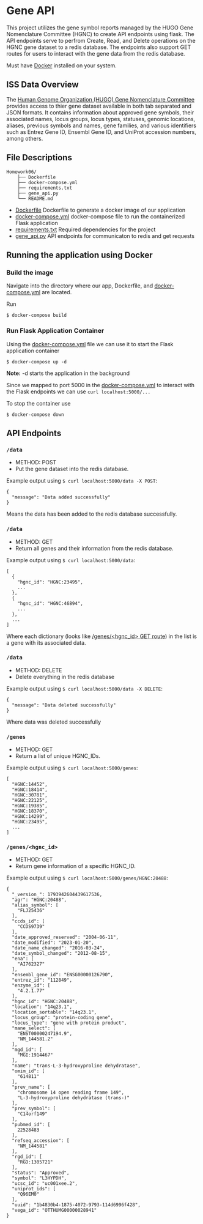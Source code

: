 # Gene API
This project utilizes the gene symbol reports managed by the HUGO Gene Nomenclature Committee (HGNC) to create API endpoints using flask. The API endpoints serve to perfrom Create, Read, and Delete operations on the HGNC gene dataset to a redis database. The endpoints also support GET routes for users to interact with the gene data from the redis database.

Must have [Docker](https://docs.docker.com/get-docker/) installed on your system.

## ISS Data Overview
The [Human Genome Organization (HUGO) Gene Nomenclature Committee](https://www.genenames.org/download/archive/) provides access to thier gene dataset available in both tab separated and JSON formats. It contains information about approved gene symbols, their associated names, locus groups, locus types, statuses, genomic locations, aliases, previous symbols and names, gene families, and various identifiers such as Entrez Gene ID, Ensembl Gene ID, and UniProt accession numbers, among others.

## File Descriptions
~~~
Homework06/
    ├── Dockerfile
    ├── docker-compose.yml
    ├── requirements.txt
    ├── gene_api.py
    └── README.md
~~~

- [Dockerfile](Dockerfile) Dockerfile to generate a docker image of our application
- [docker-compose.yml](docker-compose.yml) docker-compose file to run the containerized Flask application
- [requirements.txt](requirements.txt) Required dependencies for the project
- [gene_api.py](gene_api.py) API endpoints for communicaton to redis and get requests 

## Running the application using Docker
### Build the image
Navigate into the directory where our app, Dockerfile, and [docker-compose.yml](docker-compose.yml) are located.

Run 
~~~
$ docker-compose build
~~~

### Run Flask Application Container
Using the [docker-compose.yml](docker-compose.yml) file we can use it to start the Flask application container
~~~
$ docker-compose up -d
~~~
**Note:** -d starts the application in the background

Since we mapped to port 5000 in the [docker-compose.yml](docker-compose.yml) to interact with the Flask endpoints we can use `curl localhost:5000/...`

To stop the container use
~~~
$ docker-compose down
~~~

## API Endpoints

### `/data`
- METHOD: POST
- Put the gene dataset into the redis database.

Example output using `$ curl localhost:5000/data -X POST`:
~~~
{
  "message": "Data added successfully"
}
~~~
Means the data has been added to the redis database successfully.
### `/data`
- METHOD: GET
- Return all genes and their information from the redis database.

Example output using `$ curl localhost:5000/data`:
~~~
[
  {
    "hgnc_id": "HGNC:23495",
    ...
  },
  {
    "hgnc_id": "HGNC:46894",
    ...
  },
  ...
]
~~~
Where each dictionary (looks like [/genes/<hgnc_id> GET route](#/genes/<hgnc_id>)) in the list is a gene with its associated data.
### `/data`
- METHOD: DELETE
- Delete everything in the redis database

Example output using `$ curl localhost:5000/data -X DELETE`:
~~~
{
  "message": "Data deleted successfully"
}
~~~
Where data was deleted successfully
### `/genes`
- METHOD: GET
- Return a list of unique HGNC_IDs.

Example output using `$ curl localhost:5000/genes`:
~~~
[
  "HGNC:14452",
  "HGNC:18414",
  "HGNC:30781",
  "HGNC:22125",
  "HGNC:19385",
  "HGNC:18370",
  "HGNC:14299",
  "HGNC:23495",
  ...
]
~~~
### `/genes/<hgnc_id>`
- METHOD: GET
- Return gene information of a specific HGNC_ID.

Example output using `$ curl localhost:5000/genes/HGNC:20488`:
~~~
{
  "_version_": 1793942604439617536,
  "agr": "HGNC:20488",
  "alias_symbol": [
    "FLJ25436"
  ],
  "ccds_id": [
    "CCDS9739"
  ],
  "date_approved_reserved": "2004-06-11",
  "date_modified": "2023-01-20",
  "date_name_changed": "2016-03-24",
  "date_symbol_changed": "2012-08-15",
  "ena": [
    "AI762327"
  ],
  "ensembl_gene_id": "ENSG00000126790",
  "entrez_id": "112849",
  "enzyme_id": [
    "4.2.1.77"
  ],
  "hgnc_id": "HGNC:20488",
  "location": "14q23.1",
  "location_sortable": "14q23.1",
  "locus_group": "protein-coding gene",
  "locus_type": "gene with protein product",
  "mane_select": [
    "ENST00000247194.9",
    "NM_144581.2"
  ],
  "mgd_id": [
    "MGI:1914467"
  ],
  "name": "trans-L-3-hydroxyproline dehydratase",
  "omim_id": [
    "614811"
  ],
  "prev_name": [
    "chromosome 14 open reading frame 149",
    "L-3-hydroxyproline dehydratase (trans-)"
  ],
  "prev_symbol": [
    "C14orf149"
  ],
  "pubmed_id": [
    22528483
  ],
  "refseq_accession": [
    "NM_144581"
  ],
  "rgd_id": [
    "RGD:1305721"
  ],
  "status": "Approved",
  "symbol": "L3HYPDH",
  "ucsc_id": "uc001xee.2",
  "uniprot_ids": [
    "Q96EM0"
  ],
  "uuid": "1b4830b4-1875-4072-9793-114d6996f428",
  "vega_id": "OTTHUMG00000028941"
}
~~~
